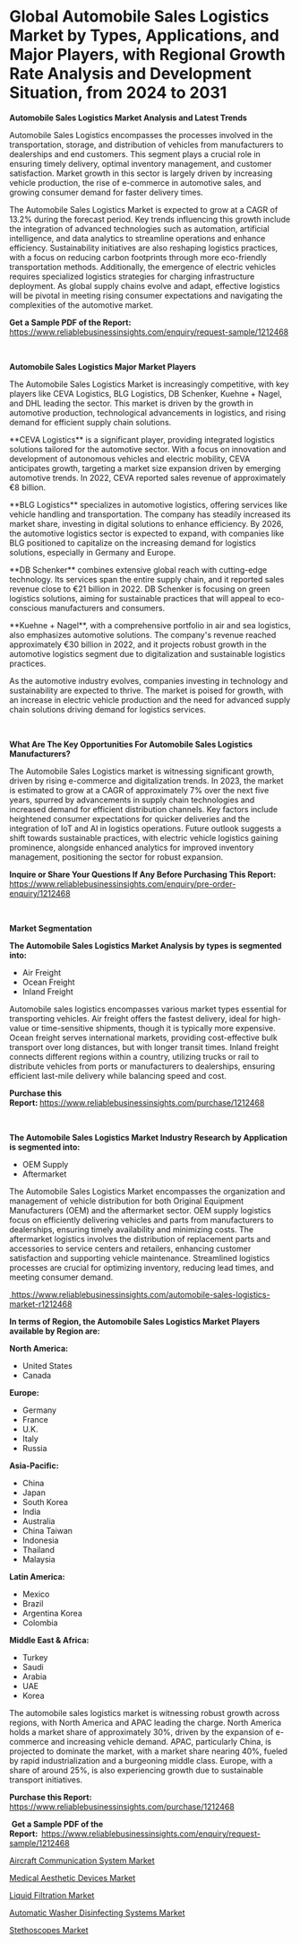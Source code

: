 <p><h1>Global Automobile Sales Logistics Market by Types, Applications, and Major Players, with Regional Growth Rate Analysis and Development Situation, from 2024 to 2031</h1></p><p><strong>Automobile Sales Logistics Market Analysis and Latest Trends</strong></p>
<p><p>Automobile Sales Logistics encompasses the processes involved in the transportation, storage, and distribution of vehicles from manufacturers to dealerships and end customers. This segment plays a crucial role in ensuring timely delivery, optimal inventory management, and customer satisfaction. Market growth in this sector is largely driven by increasing vehicle production, the rise of e-commerce in automotive sales, and growing consumer demand for faster delivery times.</p><p>The Automobile Sales Logistics Market is expected to grow at a CAGR of 13.2% during the forecast period. Key trends influencing this growth include the integration of advanced technologies such as automation, artificial intelligence, and data analytics to streamline operations and enhance efficiency. Sustainability initiatives are also reshaping logistics practices, with a focus on reducing carbon footprints through more eco-friendly transportation methods. Additionally, the emergence of electric vehicles requires specialized logistics strategies for charging infrastructure deployment. As global supply chains evolve and adapt, effective logistics will be pivotal in meeting rising consumer expectations and navigating the complexities of the automotive market.</p></p>
<p><strong>Get a Sample PDF of the Report:&nbsp;</strong> <a href="https://www.reliablebusinessinsights.com/enquiry/request-sample/1212468?utm_campaign=1091&utm_medium=2&utm_source=Github&utm_content=ia&utm_term=17122024&utm_id=automobile-sales-logistics">https://www.reliablebusinessinsights.com/enquiry/request-sample/1212468</a></p>
<p>&nbsp;</p>
<p><strong>Automobile Sales Logistics Major Market Players</strong></p>
<p><p>The Automobile Sales Logistics Market is increasingly competitive, with key players like CEVA Logistics, BLG Logistics, DB Schenker, Kuehne + Nagel, and DHL leading the sector. This market is driven by the growth in automotive production, technological advancements in logistics, and rising demand for efficient supply chain solutions.</p><p>**CEVA Logistics** is a significant player, providing integrated logistics solutions tailored for the automotive sector. With a focus on innovation and development of autonomous vehicles and electric mobility, CEVA anticipates growth, targeting a market size expansion driven by emerging automotive trends. In 2022, CEVA reported sales revenue of approximately €8 billion.</p><p>**BLG Logistics** specializes in automotive logistics, offering services like vehicle handling and transportation. The company has steadily increased its market share, investing in digital solutions to enhance efficiency. By 2026, the automotive logistics sector is expected to expand, with companies like BLG positioned to capitalize on the increasing demand for logistics solutions, especially in Germany and Europe.</p><p>**DB Schenker** combines extensive global reach with cutting-edge technology. Its services span the entire supply chain, and it reported sales revenue close to €21 billion in 2022. DB Schenker is focusing on green logistics solutions, aiming for sustainable practices that will appeal to eco-conscious manufacturers and consumers.</p><p>**Kuehne + Nagel**, with a comprehensive portfolio in air and sea logistics, also emphasizes automotive solutions. The company's revenue reached approximately €30 billion in 2022, and it projects robust growth in the automotive logistics segment due to digitalization and sustainable logistics practices.</p><p>As the automotive industry evolves, companies investing in technology and sustainability are expected to thrive. The market is poised for growth, with an increase in electric vehicle production and the need for advanced supply chain solutions driving demand for logistics services.</p></p>
<p>&nbsp;</p>
<p><strong>What Are The Key Opportunities For Automobile Sales Logistics Manufacturers?</strong></p>
<p><p>The Automobile Sales Logistics market is witnessing significant growth, driven by rising e-commerce and digitalization trends. In 2023, the market is estimated to grow at a CAGR of approximately 7% over the next five years, spurred by advancements in supply chain technologies and increased demand for efficient distribution channels. Key factors include heightened consumer expectations for quicker deliveries and the integration of IoT and AI in logistics operations. Future outlook suggests a shift towards sustainable practices, with electric vehicle logistics gaining prominence, alongside enhanced analytics for improved inventory management, positioning the sector for robust expansion.</p></p>
<p><strong>Inquire or Share Your Questions If Any Before Purchasing This Report:</strong> <a href="https://www.reliablebusinessinsights.com/enquiry/pre-order-enquiry/1212468?utm_campaign=1091&utm_medium=2&utm_source=Github&utm_content=ia&utm_term=17122024&utm_id=automobile-sales-logistics">https://www.reliablebusinessinsights.com/enquiry/pre-order-enquiry/1212468</a></p>
<p>&nbsp;</p>
<p><strong>Market Segmentation</strong></p>
<p><strong>The Automobile Sales Logistics Market Analysis by types is segmented into:</strong></p>
<p><ul><li>Air Freight</li><li>Ocean Freight</li><li>Inland Freight</li></ul></p>
<p><p>Automobile sales logistics encompasses various market types essential for transporting vehicles. Air freight offers the fastest delivery, ideal for high-value or time-sensitive shipments, though it is typically more expensive. Ocean freight serves international markets, providing cost-effective bulk transport over long distances, but with longer transit times. Inland freight connects different regions within a country, utilizing trucks or rail to distribute vehicles from ports or manufacturers to dealerships, ensuring efficient last-mile delivery while balancing speed and cost.</p></p>
<p><strong>Purchase this Report:&nbsp;</strong><a href="https://www.reliablebusinessinsights.com/purchase/1212468?utm_campaign=1091&utm_medium=2&utm_source=Github&utm_content=ia&utm_term=17122024&utm_id=automobile-sales-logistics">https://www.reliablebusinessinsights.com/purchase/1212468</a></p>
<p>&nbsp;</p>
<p><strong>The Automobile Sales Logistics Market Industry Research by Application is segmented into:</strong></p>
<p><ul><li>OEM Supply</li><li>Aftermarket</li></ul></p>
<p><p>The Automobile Sales Logistics Market encompasses the organization and management of vehicle distribution for both Original Equipment Manufacturers (OEM) and the aftermarket sector. OEM supply logistics focus on efficiently delivering vehicles and parts from manufacturers to dealerships, ensuring timely availability and minimizing costs. The aftermarket logistics involves the distribution of replacement parts and accessories to service centers and retailers, enhancing customer satisfaction and supporting vehicle maintenance. Streamlined logistics processes are crucial for optimizing inventory, reducing lead times, and meeting consumer demand.</p></p>
<p><a href="https://www.reliablebusinessinsights.com/automobile-sales-logistics-market-r1212468?utm_campaign=1091&utm_medium=2&utm_source=Github&utm_content=ia&utm_term=17122024&utm_id=automobile-sales-logistics">&nbsp;https://www.reliablebusinessinsights.com/automobile-sales-logistics-market-r1212468</a></p>
<p><strong>In terms of Region, the Automobile Sales Logistics Market Players available by Region are:</strong></p>
<p>
    <p> <strong> North America: </strong>
        <ul>
            <li>United States</li>
            <li>Canada</li>
        </ul>
        </p> 
    <p> <strong> Europe: </strong>
        <ul>
            <li>Germany</li>
            <li>France</li>
            <li>U.K.</li>
            <li>Italy</li>
            <li>Russia</li>
        </ul>
        </p> 
    <p> <strong> Asia-Pacific: </strong>
        <ul>
            <li>China</li>
            <li>Japan</li>
            <li>South Korea</li>
            <li>India</li>
            <li>Australia</li>
            <li>China Taiwan</li>
            <li>Indonesia</li>
            <li>Thailand</li>
            <li>Malaysia</li>
        </ul>
        </p> 
    <p> <strong> Latin America: </strong>
        <ul>
            <li>Mexico</li>
            <li>Brazil</li>
            <li>Argentina Korea</li>
            <li>Colombia</li>
        </ul>
        </p> 
    <p> <strong> Middle East & Africa: </strong>
        <ul>
            <li>Turkey</li>
            <li>Saudi</li>
            <li>Arabia</li>
            <li>UAE</li>
            <li>Korea</li>
        </ul>
    </p>
    </p>
<p><p>The automobile sales logistics market is witnessing robust growth across regions, with North America and APAC leading the charge. North America holds a market share of approximately 30%, driven by the expansion of e-commerce and increasing vehicle demand. APAC, particularly China, is projected to dominate the market, with a market share nearing 40%, fueled by rapid industrialization and a burgeoning middle class. Europe, with a share of around 25%, is also experiencing growth due to sustainable transport initiatives.</p></p>
<p><strong>Purchase this Report: </strong><a href="https://www.reliablebusinessinsights.com/purchase/1212468?utm_campaign=1091&utm_medium=2&utm_source=Github&utm_content=ia&utm_term=17122024&utm_id=automobile-sales-logistics">https://www.reliablebusinessinsights.com/purchase/1212468</a></p>
<p>&nbsp;<strong>Get a Sample PDF of the Report:&nbsp;&nbsp;</strong><a href="https://www.reliablebusinessinsights.com/enquiry/request-sample/1212468?utm_campaign=1091&utm_medium=2&utm_source=Github&utm_content=ia&utm_term=17122024&utm_id=automobile-sales-logistics">https://www.reliablebusinessinsights.com/enquiry/request-sample/1212468</a></p>
<p><strong></strong></p>
<p><p><a href="https://www.linkedin.com/pulse/technological-insights-growth-trends-aircraft-communication-lcjwf?utm_campaign=1091&utm_medium=2&utm_source=Github&utm_content=ia&utm_term=17122024&utm_id=automobile-sales-logistics">Aircraft Communication System Market</a></p><p><a href="https://www.linkedin.com/pulse/detailed-medical-aesthetic-devices-market-analysis-expected-scpte?utm_campaign=1091&utm_medium=2&utm_source=Github&utm_content=ia&utm_term=17122024&utm_id=automobile-sales-logistics">Medical Aesthetic Devices Market</a></p><p><a href="https://www.linkedin.com/pulse/study-global-liquid-filtration-market-emphasis-onthe-cagr-4je3f?utm_campaign=1091&utm_medium=2&utm_source=Github&utm_content=ia&utm_term=17122024&utm_id=automobile-sales-logistics">Liquid Filtration Market</a></p><p><a href="https://github.com/rosamariarocque98/Market-Research-Report-List-1/blob/main/automatic-washer-disinfecting-systems-market.md?utm_campaign=1091&utm_medium=2&utm_source=Github&utm_content=ia&utm_term=17122024&utm_id=automobile-sales-logistics">Automatic Washer Disinfecting Systems Market</a></p><p><a href="https://www.linkedin.com/pulse/global-stethoscopes-market-comprehensive-analysis-size-share-ppkle?utm_campaign=1091&utm_medium=2&utm_source=Github&utm_content=ia&utm_term=17122024&utm_id=automobile-sales-logistics">Stethoscopes Market</a></p></p>